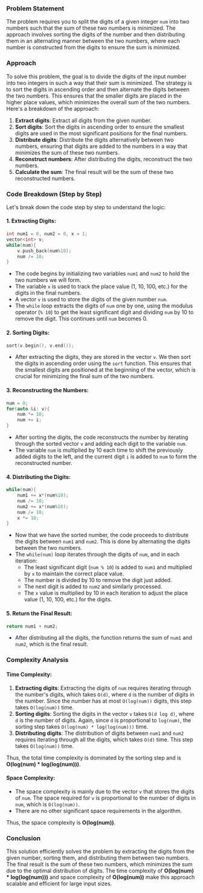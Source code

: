 ### Problem Statement

The problem requires you to split the digits of a given integer `num` into two numbers such that the sum of these two numbers is minimized. The approach involves sorting the digits of the number and then distributing them in an alternating manner between the two numbers, where each number is constructed from the digits to ensure the sum is minimized.

### Approach

To solve this problem, the goal is to divide the digits of the input number into two integers in such a way that their sum is minimized. The strategy is to sort the digits in ascending order and then alternate the digits between the two numbers. This ensures that the smaller digits are placed in the higher place values, which minimizes the overall sum of the two numbers. Here's a breakdown of the approach:

1. **Extract digits**: Extract all digits from the given number.
2. **Sort digits**: Sort the digits in ascending order to ensure the smallest digits are used in the most significant positions for the final numbers.
3. **Distribute digits**: Distribute the digits alternatively between two numbers, ensuring that digits are added to the numbers in a way that minimizes the sum of these two numbers.
4. **Reconstruct numbers**: After distributing the digits, reconstruct the two numbers.
5. **Calculate the sum**: The final result will be the sum of these two reconstructed numbers.

### Code Breakdown (Step by Step)

Let's break down the code step by step to understand the logic:

#### 1. **Extracting Digits**:
```cpp
int num1 = 0, num2 = 0, x = 1;
vector<int> v;
while(num){
    v.push_back(num%10);
    num /= 10;
}
```
- The code begins by initializing two variables `num1` and `num2` to hold the two numbers we will form.
- The variable `x` is used to track the place value (1, 10, 100, etc.) for the digits in the final numbers.
- A vector `v` is used to store the digits of the given number `num`.
- The `while` loop extracts the digits of `num` one by one, using the modulus operator (`% 10`) to get the least significant digit and dividing `num` by 10 to remove the digit. This continues until `num` becomes 0.

#### 2. **Sorting Digits**:
```cpp
sort(v.begin(), v.end());
```
- After extracting the digits, they are stored in the vector `v`. We then sort the digits in ascending order using the `sort` function. This ensures that the smallest digits are positioned at the beginning of the vector, which is crucial for minimizing the final sum of the two numbers.

#### 3. **Reconstructing the Numbers**:
```cpp
num = 0;
for(auto &i: v){
    num *= 10;
    num += i;
}
```
- After sorting the digits, the code reconstructs the number by iterating through the sorted vector `v` and adding each digit to the variable `num`.
- The variable `num` is multiplied by 10 each time to shift the previously added digits to the left, and the current digit `i` is added to `num` to form the reconstructed number.

#### 4. **Distributing the Digits**:
```cpp
while(num){
    num1 += x*(num%10);
    num /= 10;
    num2 += x*(num%10);
    num /= 10;
    x *= 10;
}
```
- Now that we have the sorted number, the code proceeds to distribute the digits between `num1` and `num2`. This is done by alternating the digits between the two numbers.
- The `while(num)` loop iterates through the digits of `num`, and in each iteration:
  - The least significant digit (`num % 10`) is added to `num1` and multiplied by `x` to maintain the correct place value.
  - The number is divided by 10 to remove the digit just added.
  - The next digit is added to `num2` and similarly processed.
  - The `x` value is multiplied by 10 in each iteration to adjust the place value (1, 10, 100, etc.) for the digits.

#### 5. **Return the Final Result**:
```cpp
return num1 + num2;
```
- After distributing all the digits, the function returns the sum of `num1` and `num2`, which is the final result.

### Complexity Analysis

#### Time Complexity:
1. **Extracting digits**: Extracting the digits of `num` requires iterating through the number's digits, which takes `O(d)`, where `d` is the number of digits in the number. Since the number has at most `O(log(num))` digits, this step takes `O(log(num))` time.
2. **Sorting digits**: Sorting the digits in the vector `v` takes `O(d log d)`, where `d` is the number of digits. Again, since `d` is proportional to `log(num)`, the sorting step takes `O(log(num) * log(log(num)))` time.
3. **Distributing digits**: The distribution of digits between `num1` and `num2` requires iterating through all the digits, which takes `O(d)` time. This step takes `O(log(num))` time.

Thus, the total time complexity is dominated by the sorting step and is **O(log(num) * log(log(num)))**.

#### Space Complexity:
- The space complexity is mainly due to the vector `v` that stores the digits of `num`. The space required for `v` is proportional to the number of digits in `num`, which is `O(log(num))`.
- There are no other significant space requirements in the algorithm.

Thus, the space complexity is **O(log(num))**.

### Conclusion

This solution efficiently solves the problem by extracting the digits from the given number, sorting them, and distributing them between two numbers. The final result is the sum of these two numbers, which minimizes the sum due to the optimal distribution of digits. The time complexity of **O(log(num) * log(log(num)))** and space complexity of **O(log(num))** make this approach scalable and efficient for large input sizes.